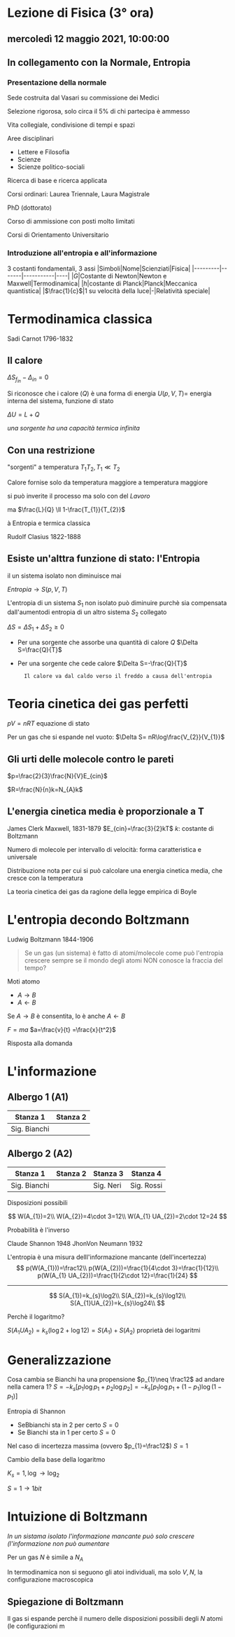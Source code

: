 # Lezione di Fisica (3° ora)

## mercoledì 12 maggio 2021, 10:00:00
## In collegamento con la Normale, Entropia

### Presentazione della normale

Sede costruita dal Vasari su commissione dei Medici

Selezione rigorosa, solo circa il 5% di chi partecipa è ammesso

Vita collegiale, condivisione di tempi e spazi

Aree disciplinari
* Lettere e Filosofia
* Scienze
* Scienze politico-sociali

Ricerca di base e ricerca applicata

Corsi ordinari:
Laurea Triennale, Laura Magistrale

PhD (dottorato)


Corso di ammissione con posti molto limitati

Corsi di Orientamento Universitario

### Introduzione all'entropia e all'informazione

3 costanti fondamentali, 3 assi
|Simboli|Nome|Scienziati|Fisica|
|---------|-------|-----------|----|
|$G$|Costante di Newton|Newton e Maxwell|Termodinamica|
|$h$|costante di Planck|Planck|Meccanica quantistica|
|$\frac{1}{c}$|1 su velocità della luce|-|Relatività speciale|

# Termodinamica classica


Sadi Carnot 1796-1832
## Il calore


$\Delta S_{f_{in}}-\Delta_{in}=0$

Si riconosce che i calore $(Q)$ è una forma di energia
$U(p,V,T)=$  energia interna del sistema, funzione di stato

  $\Delta U=L+Q$
  
  *una sorgente ha una capacità termica infinita*
## Con una restrizione

"sorgenti" a temperatura $T_{1}T_{2}, T_{1}\ll T_{2}$


Calore fornise solo da temperatura maggiore a temperatura maggiore

si può inverite il processo ma solo con del $Lavoro$

ma 
$\frac{L}{Q} \ll 1-\frac{T_{1}}{T_{2}}$

à Entropia e termica classica

Rudolf Clasius 1822-1888

## Esiste un'alttra funzione di stato: l'Entropia

il un sistema isolato non diminuisce mai

$Entropia\rightarrow S(p,V,T)$


L'entropia di un sistema $S_{1}$ non isolato può diminuire purchè sia compensata dall'aumentodi entropia di un altro sistema $S_{2}$ collegato

$\Delta S=\Delta S_{1}+\Delta S_{2} \geq 0$

* Per una sorgente che assorbe una quantità di calore $Q$
$\Delta S=\frac{Q}{T}$
* Per  una sorgente che cede calore
$\Delta S=-\frac{Q}{T}$


		Il calore va dal caldo verso il freddo a causa dell'entropia

# Teoria cinetica dei gas perfetti

$pV=nRT$ equazione di stato

Per un gas che si espande nel vuoto:
$\Delta S= nR\log\frac{V_{2}}{V_{1}}$

## Gli urti delle molecole contro le pareti
$p=\frac{2}{3}\frac{N}{V}E_{cin}$

$R=\frac{N}{n}k=N_{A}k$

## L'energia cinetica media è proporzionale a T
James Clerk Maxwell, 1831-1879
$E_{cin}=\frac{3}{2}kT$
$k$: costante di Boltzmann

Numero di molecole per intervallo di velocità: forma caratteristica e universale

Distribuzione nota per cui si può calcolare una energia cinetica media, che cresce con la temperatura

La teoria cinetica dei gas da ragione della legge empirica di Boyle

# L'entropia decondo Boltzmann
Ludwig Boltzmann 1844-1906

> Se un gas (un sistema) è fatto di atomi/molecole come può l'entropia crescere sempre se il mondo degli atomi NON conosce la fraccia del tempo?

Moti atomo
* $A\rightarrow B$
* $A\leftarrow B$

Se $A\rightarrow B$ è consentita, lo è anche $A\leftarrow B$

$F=ma$
$a=\frac{v}{t} =\frac{x}{t^2}$

Risposta alla domanda

# L'informazione

## Albergo 1 (A1)

|Stanza 1|Stanza 2|
|-----------|------|
|Sig. Bianchi||Sig. Neri|

## Albergo 2 (A2)
|Stanza 1|Stanza 2|Stanza 3|Stanza 4|
|-----------|------|----|----|
|Sig. Bianchi||Sig. Neri|Sig. Rossi|Sig. Verdi|


Disposizioni possibili

$$
W(A_{1})=2\\
W(A_{2})=4\cdot 3=12\\
W(A_{1} UA_{2})=2\cdot 12=24
$$

Probabilità è l'inverso


Claude Shannon 1948
JhonVon Neumann 1932

L'entropia è una misura delll'informazione mancante (dell'incertezza)
$$
p(W(A_{1}))=\frac12\\
p(W(A_{2}))=\frac{1}{4\cdot 3}=\frac{1}{12}\\
p(W(A_{1} UA_{2}))=\frac{1}{2\cdot 12}=\frac{1}{24}
$$

---

$$
S(A_{1})=k_{s}\log2\\
S(A_{2})=k_{s}\log12\\
S(A_{1}UA_{2})=k_{s}\log24\\
$$

Perchè il logaritmo?

$S(A_{1}U A_{2})=k_{s}(\log2+\log 12)=S(A_{1})+S(A_{2})$
proprietà dei logaritmi

# Generalizzazione

Cosa cambia se Bianchi ha una propensione $p_{1}\neq \frac12$ ad andare nella camera $1$?
$S=-k_{s}[p_{1}\log p_{1}+p_{2}\log p_{2}]=-k_{s}[p_{1}\log p_{1}+ (1-p_{1})\log (1-p_{1})]$

Entropia di Shannon

* SeBbianchi sta in 2 per certo $S=0$
* Se Bianchi sta in 1 per certo $S=0$

Nel caso di incertezza massima (ovvero $p_{1}=\frac12$) $S=1$

Cambio della base della logaritmo

$K_{s}=1, \log \rightarrow \log_{2}$

$S=1 \rightarrow 1 bit$ 


# Intuizione di Boltzmann
*In un sistama isolato l'informazione mancante può solo crescere (l'informazione non può aumentare*

Per un gas $N$ è simile a $N_{A}$

In termodinamica non si seguono gli atoi individuali, ma solo $V,N$, la configurazione macroscopica

## Spiegazione di Boltzmann
Il gas si espande perchè il numero delle disposizioni possibili degli $N$ atomi (le configurazioni m
<!--stackedit_data:
eyJoaXN0b3J5IjpbLTE5ODQ3NjczNzJdfQ==
-->